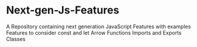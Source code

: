 # Next-gen-Js-Features
A Repository containing next generation JavaScript Features with examples
Features to consider 
const and let
Arrow Functions
Imports and Exports
Classes
